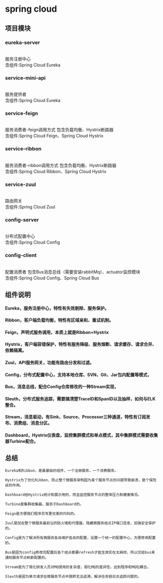 
  # spring cloud
 ## 项目模块
### eureka-server
</br>服务注册中心 
</br>含组件:Spring Cloud Eureka

### service-mini-api
</br>服务提供者 
</br>含组件:Spring Cloud Eureka

### service-feign
</br>服务消费者-feign调用方式 包含负载均衡、Hystrix断路器 
</br>含组件:Spring Cloud Feign、Spring Cloud Hystrix

### service-ribbon
</br>服务消费者-ribbon调用方式 包含负载均衡、Hystrix断路器 
</br>含组件:Spring Cloud Ribbon、Spring Cloud Hystrix

### service-zuul
</br>路由网关
</br>含组件:Spring Cloud Zuul

### config-server
</br>分布式配置中心
</br>含组件:Spring Cloud Config

### config-client
</br>配置消费者 包含Bus消息总线（需要安装rabbitMq）、actuator监控模块
</br>含组件:Spring Cloud Config、Spring Cloud Bus

 ## 组件说明

#### Eureka，服务注册中心，特性有失效剔除、服务保护。

#### Ribbon，客户端负载均衡，特性有区域亲和、重试机制。

#### Feign，声明式服务调用，本质上就是Ribbon+Hystrix

#### Hystrix，客户端容错保护，特性有服务降级、服务熔断、请求缓存、请求合并、依赖隔离。

#### Zuul，API服务网关，功能有路由分发和过滤。

#### Config，分布式配置中心，支持本地仓库、SVN、Git、Jar包内配置等模式，

#### Bus，消息总线，配合Config仓库修改的一种Stream实现，

#### Sleuth，分布式服务追踪，需要搞清楚TraceID和SpanID以及抽样，如何与ELK整合。

#### Stream，消息驱动，有Sink、Source、Processor三种通道，特性有订阅发布、消费组、消息分区。

#### Dashboard，Hystrix仪表盘，监控集群模式和单点模式，其中集群模式需要收集器Turbine配合。


 ## 总结
```
Eureka和Ribbon，是最基础的组件，一个注册服务，一个消费服务。

Hystrix为了优化Ribbon、防止整个微服务架构因为某个服务节点的问题导致崩溃，是个保险丝的作用。

Dashboard给Hystrix统计和展示用的，而且监控服务节点的整体压力和健康情况。

Turbine是集群收集器，服务于Dashboard的。

Feign是方便我们程序员写更优美的代码的。

Zuul是加在整个微服务最前沿的防火墙和代理器，隐藏微服务结点IP端口信息，加强安全保护的。

Config是为了解决所有微服务各自维护各自的配置，设置一个统一的配置中心，方便修改配置的。

Bus是因为config修改完配置后各个结点都要refresh才能生效实在太麻烦，所以交给bus来通知服务节点刷新配置的。

Stream是为了简化研发人员对MQ使用的复杂度，弱化MQ的差异性，达到程序和MQ松耦合。

Sleuth是因为单次请求在微服务节点中跳转无法追溯，解决任务链日志追踪问题的。
```
